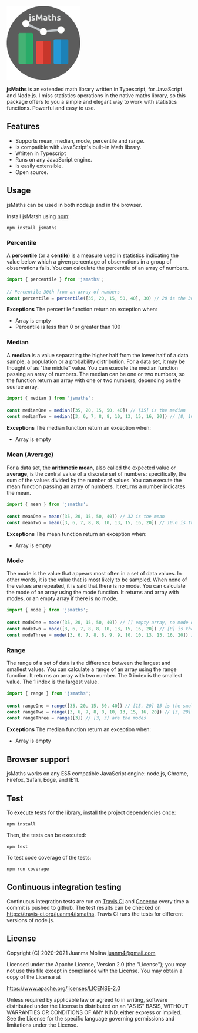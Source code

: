 <img src="jsmaths.png" alt="jsMaths" height=200 />

**jsMaths** is an extended math library written in Typescript, for JavaScript and Node.js. I miss statistics operations in the native maths library, so this package offers to you a simple and elegant way to work with statistics functions. Powerful and easy to use.

## Features

- Supports mean, median, mode, percentile and range.
- Is compatible with JavaScript's built-in Math library.
- Written in Typescript
- Runs on any JavaScript engine.
- Is easily extensible.
- Open source.

## Usage

jsMaths can be used in both node.js and in the browser.

Install jsMatsh using [npm](https://www.npmjs.com/package/mathjs):

    npm install jsmaths

### Percentile
A **percentile** (or a **centile**) is a measure used in statistics indicating the value below which a given percentage of observations in a group of observations falls.
You can calculate the percentile of an array of numbers.

```js
import { percentile } from 'jsmaths';

// Percentile 30th from an array of numbers
const percentile = percentile([35, 20, 15, 50, 40], 30) // 20 is the 30th percentile
```

**Exceptions**
The percentile function return an exception when:
- Array is empty
- Percentile is less than 0 or greater than 100

### Median
A **median** is a value separating the higher half from the lower half of a data sample, a population or a probability distribution. For a data set, it may be thought of as "the middle" value.
You can execute the median function passing an array of numbers. The median can be one or two numbers, so the function return an array with one or two numbers, depending on the source array.

```js
import { median } from 'jsmaths';

const medianOne = median([35, 20, 15, 50, 40]) // [35] is the median
const medianTwo = median([3, 6, 7, 8, 8, 10, 13, 15, 16, 20]) // [8, 10] are the median
```
**Exceptions**
The median function return an exception when:
- Array is empty

### Mean (Average)
For a data set, the **arithmetic mean**, also called the expected value or **average**, is the central value of a discrete set of numbers: specifically, the sum of the values divided by the number of values.
You can execute the mean function passing an array of numbers. It returns a number indicates the mean.

```js
import { mean } from 'jsmaths';

const meanOne = mean([35, 20, 15, 50, 40]) // 32 is the mean
const meanTwo = mean([3, 6, 7, 8, 8, 10, 13, 15, 16, 20]) // 10.6 is the mean
```
**Exceptions**
The mean function return an exception when:
- Array is empty

### Mode
The mode is the value that appears most often in a set of data values. In other words, it is the value that is most likely to be sampled. When none of the values are repeated, it is said that there is no mode.
You can calculate the mode of an array using the mode function. It returns and array with modes, or an empty array if there is no mode.

```js
import { mode } from 'jsmaths';

const modeOne = mode([35, 20, 15, 50, 40]) // [] empty array, no mode exists
const modeTwo = mode([3, 6, 7, 8, 8, 10, 13, 15, 16, 20]) // [8] is the mode
const modeThree = mode([3, 6, 7, 8, 8, 9, 9, 10, 10, 13, 15, 16, 20]) // [8, 9, 10] are the modes
```

### Range
The range of a set of data is the difference between the largest and smallest values.
You can calculate a range of an array using the range function. It returns an array with two number.
The 0 index is the smallest value. The 1 index is the largest value.

```js
import { range } from 'jsmaths';

const rangeOne = range([35, 20, 15, 50, 40]) // [15, 20] 15 is the smallest and 20 is the largest
const rangeTwo = range([3, 6, 7, 8, 8, 10, 13, 15, 16, 20]) // [3, 20]
const rangeThree = range([3]) // [3, 3] are the modes
```
**Exceptions**
The median function return an exception when:
- Array is empty

## Browser support
jsMaths works on any ES5 compatible JavaScript engine: node.js, Chrome, Firefox, Safari, Edge, and IE11.

## Test

To execute tests for the library, install the project dependencies once:

    npm install

Then, the tests can be executed:

    npm test

To test code coverage of the tests:

    npm run coverage


## Continuous integration testing

Continuous integration tests are run on [Travis CI](https://travis-ci.org/) and [Cocecov](https://www.codecov.io) every time a commit is pushed to github.
The test results can be checked on https://travis-ci.org/juanm4/jsmaths. Travis CI runs the tests for different versions of node.js.

## License

Copyright (C) 2020-2021 Juanma Molina <juanm4@gmail.com>

Licensed under the Apache License, Version 2.0 (the "License");
you may not use this file except in compliance with the License.
You may obtain a copy of the License at

   https://www.apache.org/licenses/LICENSE-2.0

Unless required by applicable law or agreed to in writing, software
distributed under the License is distributed on an "AS IS" BASIS,
WITHOUT WARRANTIES OR CONDITIONS OF ANY KIND, either express or implied.
See the License for the specific language governing permissions and
limitations under the License.
